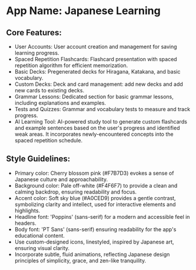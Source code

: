 # **App Name**: Japanese Learning

## Core Features:

- User Accounts: User account creation and management for saving learning progress.
- Spaced Repetition Flashcards: Flashcard presentation with spaced repetition algorithm for efficient memorization.
- Basic Decks: Pregenerated decks for Hiragana, Katakana, and basic vocabulary.
- Custom Decks: Deck and card management: add new decks and add new cards to existing decks.
- Grammar Lessons: Dedicated section for basic grammar lessons, including explanations and examples.
- Tests and Quizzes: Grammar and vocabulary tests to measure and track progress.
- AI Learning Tool: AI-powered study tool to generate custom flashcards and example sentences based on the user's progress and identified weak areas. It incorporates newly-encountered concepts into the spaced repetition schedule.

## Style Guidelines:

- Primary color: Cherry blossom pink (#F7B7D3) evokes a sense of Japanese culture and approachability.
- Background color: Pale off-white (#F4F6F7) to provide a clean and calming backdrop, ensuring readability and focus.
- Accent color: Soft sky blue (#A0CED9) provides a gentle contrast, symbolizing clarity and intellect, used for interactive elements and highlights.
- Headline font: 'Poppins' (sans-serif) for a modern and accessible feel in headers.
- Body font: 'PT Sans' (sans-serif) ensuring readability for the app's educational content.
- Use custom-designed icons, linestyled, inspired by Japanese art, ensuring visual clarity.
- Incorporate subtle, fluid animations, reflecting Japanese design principles of simplicity, grace, and zen-like tranquility.